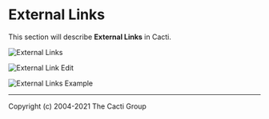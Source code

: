 # External Links

This section will describe **External Links** in Cacti.

![External Links](images/external-links.png)

![External Link Edit](images/external-links-edit1.png)

![External Links Example](images/external-links-example1.png)

---
Copyright (c) 2004-2021 The Cacti Group
